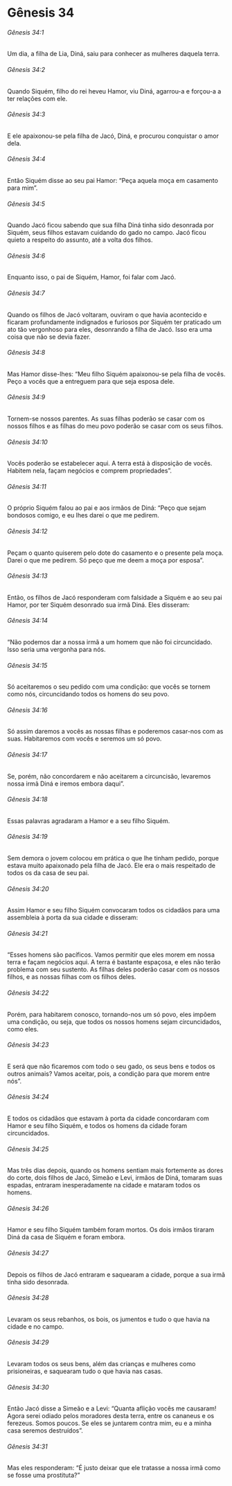 # Gênesis 34

###### Gênesis 34:1

Um dia, a filha de Lia, Diná, saiu para conhecer as mulheres daquela terra.

###### Gênesis 34:2

Quando Siquém, filho do rei heveu Hamor, viu Diná, agarrou-a e forçou-a a ter relações com ele.

###### Gênesis 34:3

E ele apaixonou-se pela filha de Jacó, Diná, e procurou conquistar o amor dela.

###### Gênesis 34:4

Então Siquém disse ao seu pai Hamor: “Peça aquela moça em casamento para mim”.

###### Gênesis 34:5

Quando Jacó ficou sabendo que sua filha Diná tinha sido desonrada por Siquém, seus filhos estavam cuidando do gado no campo. Jacó ficou quieto a respeito do assunto, até a volta dos filhos.

###### Gênesis 34:6

Enquanto isso, o pai de Siquém, Hamor, foi falar com Jacó.

###### Gênesis 34:7

Quando os filhos de Jacó voltaram, ouviram o que havia acontecido e ficaram profundamente indignados e furiosos por Siquém ter praticado um ato tão vergonhoso para eles, desonrando a filha de Jacó. Isso era uma coisa que não se devia fazer.

###### Gênesis 34:8

Mas Hamor disse-lhes: “Meu filho Siquém apaixonou-se pela filha de vocês. Peço a vocês que a entreguem para que seja esposa dele.

###### Gênesis 34:9

Tornem-se nossos parentes. As suas filhas poderão se casar com os nossos filhos e as filhas do meu povo poderão se casar com os seus filhos.

###### Gênesis 34:10

Vocês poderão se estabelecer aqui. A terra está à disposição de vocês. Habitem nela, façam negócios e comprem propriedades”.

###### Gênesis 34:11

O próprio Siquém falou ao pai e aos irmãos de Diná: “Peço que sejam bondosos comigo, e eu lhes darei o que me pedirem.

###### Gênesis 34:12

Peçam o quanto quiserem pelo dote do casamento e o presente pela moça. Darei o que me pedirem. Só peço que me deem a moça por esposa”.

###### Gênesis 34:13

Então, os filhos de Jacó responderam com falsidade a Siquém e ao seu pai Hamor, por ter Siquém desonrado sua irmã Diná. Eles disseram:

###### Gênesis 34:14

“Não podemos dar a nossa irmã a um homem que não foi circuncidado. Isso seria uma vergonha para nós.

###### Gênesis 34:15

Só aceitaremos o seu pedido com uma condição: que vocês se tornem como nós, circuncidando todos os homens do seu povo.

###### Gênesis 34:16

Só assim daremos a vocês as nossas filhas e poderemos casar-nos com as suas. Habitaremos com vocês e seremos um só povo.

###### Gênesis 34:17

Se, porém, não concordarem e não aceitarem a circuncisão, levaremos nossa irmã Diná e iremos embora daqui”.

###### Gênesis 34:18

Essas palavras agradaram a Hamor e a seu filho Siquém.

###### Gênesis 34:19

Sem demora o jovem colocou em prática o que lhe tinham pedido, porque estava muito apaixonado pela filha de Jacó. Ele era o mais respeitado de todos os da casa de seu pai.

###### Gênesis 34:20

Assim Hamor e seu filho Siquém convocaram todos os cidadãos para uma assembleia à porta da sua cidade e disseram:

###### Gênesis 34:21

“Esses homens são pacíficos. Vamos permitir que eles morem em nossa terra e façam negócios aqui. A terra é bastante espaçosa, e eles não terão problema com seu sustento. As filhas deles poderão casar com os nossos filhos, e as nossas filhas com os filhos deles.

###### Gênesis 34:22

Porém, para habitarem conosco, tornando-nos um só povo, eles impõem uma condição, ou seja, que todos os nossos homens sejam circuncidados, como eles.

###### Gênesis 34:23

E será que não ficaremos com todo o seu gado, os seus bens e todos os outros animais? Vamos aceitar, pois, a condição para que morem entre nós”.

###### Gênesis 34:24

E todos os cidadãos que estavam à porta da cidade concordaram com Hamor e seu filho Siquém, e todos os homens da cidade foram circuncidados.

###### Gênesis 34:25

Mas três dias depois, quando os homens sentiam mais fortemente as dores do corte, dois filhos de Jacó, Simeão e Levi, irmãos de Diná, tomaram suas espadas, entraram inesperadamente na cidade e mataram todos os homens.

###### Gênesis 34:26

Hamor e seu filho Siquém também foram mortos. Os dois irmãos tiraram Diná da casa de Siquém e foram embora.

###### Gênesis 34:27

Depois os filhos de Jacó entraram e saquearam a cidade, porque a sua irmã tinha sido desonrada.

###### Gênesis 34:28

Levaram os seus rebanhos, os bois, os jumentos e tudo o que havia na cidade e no campo.

###### Gênesis 34:29

Levaram todos os seus bens, além das crianças e mulheres como prisioneiras, e saquearam tudo o que havia nas casas.

###### Gênesis 34:30

Então Jacó disse a Simeão e a Levi: “Quanta aflição vocês me causaram! Agora serei odiado pelos moradores desta terra, entre os cananeus e os ferezeus. Somos poucos. Se eles se juntarem contra mim, eu e a minha casa seremos destruídos”.

###### Gênesis 34:31

Mas eles responderam: “É justo deixar que ele tratasse a nossa irmã como se fosse uma prostituta?”

